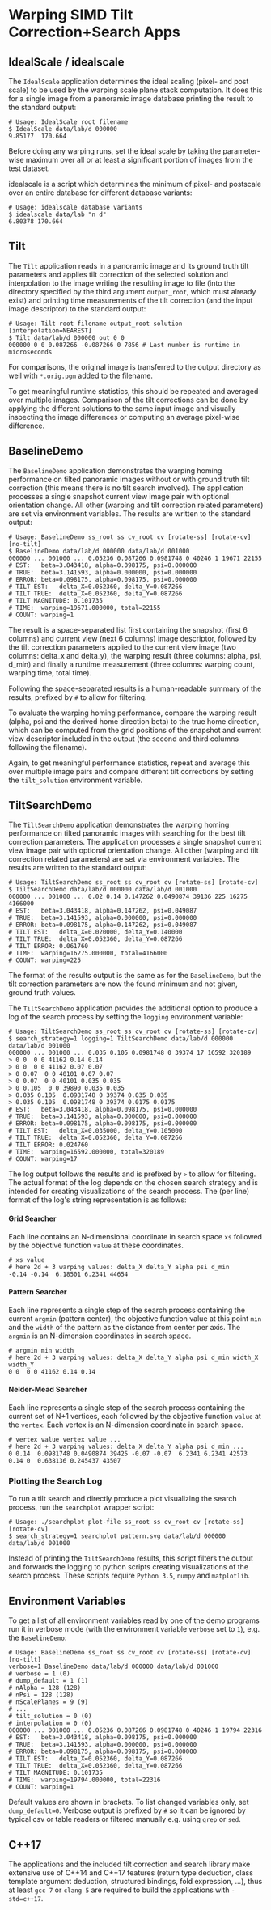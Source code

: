 # Warping SIMD Tilt Correction+Search Apps

## IdealScale / idealscale

The `IdealScale` application determines the ideal scaling (pixel- and post
scale) to be used by the warping scale plane stack computation. It does this for
a single image from a panoramic image database printing the result to the
standard output:

```shell
# Usage: IdealScale root filename
$ IdealScale data/lab/d 000000
9.85177  170.664
```

Before doing any warping runs, set the ideal scale by taking the parameter-wise
maximum over all or at least a significant portion of images from the test
dataset.

idealscale is a script which determines the minimum of pixel- and postscale over an entire database for different database variants:

```shell
# Usage: idealscale database variants
$ idealscale data/lab "n d"
6.80378 170.664
```

## Tilt

The `Tilt` application reads in a panoramic image and its ground truth tilt
parameters and applies tilt correction of the selected solution and
interpolation to the image writing the resulting image to file (into the
directory specified by the third argument `output_root`, which must already
exist) and printing time measurements of the tilt correction (and the input
image descriptor) to the standard output:

```shell
# Usage: Tilt root filename output_root solution [interpolation=NEAREST]
$ Tilt data/lab/d 000000 out 0 0
000000 0 0 0.087266 -0.087266 0 7856 # Last number is runtime in microseconds
```

For comparisons, the original image is transferred to the output directory as
well with `*.orig.pgm` added to the filename.

To get meaningful runtime statistics, this should be repeated and averaged over
multiple images. Comparison of the tilt corrections can be done by applying the
different solutions to the same input image and visually inspecting the image
differences or computing an average pixel-wise difference.

## BaselineDemo

The `BaselineDemo` application demonstrates the warping homing performance on
tilted panoramic images without or with ground truth tilt correction (this means
there is no tilt search involved). The application processes a single snapshot
current view image pair with optional orientation change. All other (warping and
tilt correction related parameters) are set via environment variables. The
results are written to the standard output:

```shell
# Usage: BaselineDemo ss_root ss cv_root cv [rotate-ss] [rotate-cv] [no-tilt]
$ BaselineDemo data/lab/d 000000 data/lab/d 001000
000000 ... 001000 ... 0.05236 0.087266 0.0981748 0 40246 1 19671 22155 
# EST:   beta=3.043418, alpha=0.098175, psi=0.000000
# TRUE:  beta=3.141593, alpha=0.000000, psi=0.000000
# ERROR: beta=0.098175, alpha=0.098175, psi=0.000000
# TILT EST:   delta_X=0.052360, delta_Y=0.087266
# TILT TRUE:  delta_X=0.052360, delta_Y=0.087266
# TILT MAGNITUDE: 0.101735
# TIME:  warping=19671.000000, total=22155
# COUNT: warping=1
```

The result is a space-separated list first containing the snapshot (first 6
columns) and current view (next 6 columns) image descriptor, followed by the
tilt correction parameters applied to the current view image (two columns:
delta_x and delta_y), the warping result (three columns: alpha, psi, d_min) and
finally a runtime measurement (three columns: warping count, warping time, total
time).

Following the space-separated results is a human-readable summary of the
results, prefixed by `#` to allow for filtering.

To evaluate the warping homing performance, compare the warping result (alpha,
psi and the derived home direction beta) to the true home direction, which can
be computed from the grid positions of the snapshot and current view descriptor
included in the output (the second and third columns following the filename).

Again, to get meaningful performance statistics, repeat and average this over
multiple image pairs and compare different tilt corrections by setting the
`tilt_solution` environment variable.

## TiltSearchDemo

The `TiltSearchDemo` application demonstrates the warping homing performance on
tilted panoramic images with searching for the best tilt correction parameters.
The application processes a single snapshot current view image pair with
optional orientation change. All other (warping and tilt correction related
parameters) are set via environment variables. The results are written to the
standard output:

```shell
# Usage: TiltSearchDemo ss_root ss cv_root cv [rotate-ss] [rotate-cv]
$ TiltSearchDemo data/lab/d 000000 data/lab/d 001000
000000 ... 001000 ... 0.02 0.14 0.147262 0.0490874 39136 225 16275 4166000 
# EST:   beta=3.043418, alpha=0.147262, psi=0.049087
# TRUE:  beta=3.141593, alpha=0.000000, psi=0.000000
# ERROR: beta=0.098175, alpha=0.147262, psi=0.049087
# TILT EST:   delta_X=0.020000, delta_Y=0.140000
# TILT TRUE:  delta_X=0.052360, delta_Y=0.087266
# TILT ERROR: 0.061760
# TIME:  warping=16275.000000, total=4166000
# COUNT: warping=225
```

The format of the results output is the same as for the `BaselineDemo`, but the
tilt correction parameters are now the found minimum and not given, ground truth
values.

The `TiltSearchDemo` application provides the additional option to produce a log
of the search process by setting the `logging` environment variable:

```shell
# Usage: TiltSearchDemo ss_root ss cv_root cv [rotate-ss] [rotate-cv]
$ search_strategy=1 logging=1 TiltSearchDemo data/lab/d 000000 data/lab/d 001000
000000 ... 001000 ... 0.035 0.105 0.0981748 0 39374 17 16592 320189 
> 0 0  0 0 41162 0.14 0.14  
> 0 0  0 0 41162 0.07 0.07  
> 0 0.07  0 0 40101 0.07 0.07  
> 0 0.07  0 0 40101 0.035 0.035  
> 0 0.105  0 0 39890 0.035 0.035  
> 0.035 0.105  0.0981748 0 39374 0.035 0.035  
> 0.035 0.105  0.0981748 0 39374 0.0175 0.0175  
# EST:   beta=3.043418, alpha=0.098175, psi=0.000000
# TRUE:  beta=3.141593, alpha=0.000000, psi=0.000000
# ERROR: beta=0.098175, alpha=0.098175, psi=0.000000
# TILT EST:   delta_X=0.035000, delta_Y=0.105000
# TILT TRUE:  delta_X=0.052360, delta_Y=0.087266
# TILT ERROR: 0.024760
# TIME:  warping=16592.000000, total=320189
# COUNT: warping=17
```

The log output follows the results and is prefixed by `>` to allow for
filtering. The actual format of the log depends on the chosen search strategy
and is intended for creating visualizations of the search process. The (per
line) format of the log's string representation is as follows:

#### Grid Searcher
Each line contains an N-dimensional coordinate in search space `xs` followed
by the objective function `value` at these coordinates.

```
# xs value
# here 2d + 3 warping values: delta_X delta_Y alpha psi d_min
-0.14 -0.14  6.18501 6.2341 44654
```

#### Pattern Searcher
Each line represents a single step of the search process containing the current
`argmin` (pattern center), the objective function value at this point `min` and
the `width` of the pattern as the distance from center per axis. The `argmin` is
an N-dimension coordinates in search space.

```
# argmin min width
# here 2d + 3 warping values: delta_X delta_Y alpha psi d_min width_X width_Y
0 0  0 0 41162 0.14 0.14
```

#### Nelder-Mead Searcher
Each line represents a single step of the search process containing the current
set of N+1 vertices, each followed by the objective function `value` at the
`vertex`. Each vertex is an N-dimension coordinate in search space.

```
# vertex value vertex value ...
# here 2d + 3 warping values: delta_X delta_Y alpha psi d_min ...
0 0.14  0.0981748 0.0490874 39425 -0.07 -0.07  6.2341 6.2341 42573 0.14 0  0.638136 0.245437 43507
```


### Plotting the Search Log
To run a tilt search and directly produce a plot visualizing the search process,
run the `searchplot` wrapper script:

```shell
# Usage: ./searchplot plot-file ss_root ss cv_root cv [rotate-ss] [rotate-cv]
$ search_strategy=1 searchplot pattern.svg data/lab/d 000000 data/lab/d 001000
```

Instead of printing the `TiltSearchDemo` results, this script filters the
output and forwards the logging to python scripts creating visualizations of the
search process. These scripts require `Python 3.5`, `numpy` and `matplotlib`.

## Environment Variables

To get a list of all environment variables read by one of the demo programs run
it in verbose mode (with the environment variable `verbose` set to `1`), e.g.
the `BaselineDemo`:

```shell
# Usage: BaselineDemo ss_root ss cv_root cv [rotate-ss] [rotate-cv] [no-tilt]
verbose=1 BaselineDemo data/lab/d 000000 data/lab/d 001000
# verbose = 1 (0) 
# dump_default = 1 (1) 
# nAlpha = 128 (128) 
# nPsi = 128 (128) 
# nScalePlanes = 9 (9) 
# ...
# tilt_solution = 0 (0) 
# interpolation = 0 (0) 
000000 ... 001000 ... 0.05236 0.087266 0.0981748 0 40246 1 19794 22316 
# EST:   beta=3.043418, alpha=0.098175, psi=0.000000
# TRUE:  beta=3.141593, alpha=0.000000, psi=0.000000
# ERROR: beta=0.098175, alpha=0.098175, psi=0.000000
# TILT EST:   delta_X=0.052360, delta_Y=0.087266
# TILT TRUE:  delta_X=0.052360, delta_Y=0.087266
# TILT MAGNITUDE: 0.101735
# TIME:  warping=19794.000000, total=22316
# COUNT: warping=1
```

Default values are shown in brackets. To list changed variables only, set
`dump_default=0`. Verbose output is prefixed by `#` so it can be ignored by
typical csv or table readers or filtered manually e.g. using `grep` or `sed`.

## C++17

The applications and the included tilt correction and search library make
extensive use of C++14 and C++17 features (return type deduction, class template
argument deduction, structured bindings, fold expression, ...), thus at least
`gcc 7` or `clang 5` are required to build the applications with `-std=c++17`.
